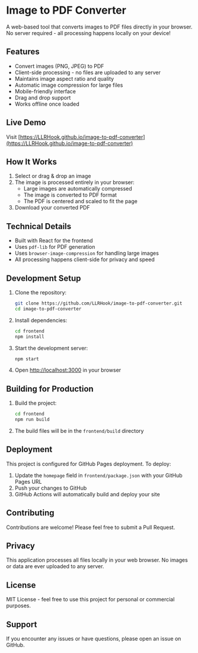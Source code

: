 # Image to PDF Converter

A web-based tool that converts images to PDF files directly in your browser. No server required - all processing happens locally on your device!

## Features

- Convert images (PNG, JPEG) to PDF
- Client-side processing - no files are uploaded to any server
- Maintains image aspect ratio and quality
- Automatic image compression for large files
- Mobile-friendly interface
- Drag and drop support
- Works offline once loaded

## Live Demo

Visit [https://LLRHook.github.io/image-to-pdf-converter](https://LLRHook.github.io/image-to-pdf-converter)

## How It Works

1. Select or drag & drop an image
2. The image is processed entirely in your browser:
   - Large images are automatically compressed
   - The image is converted to PDF format
   - The PDF is centered and scaled to fit the page
3. Download your converted PDF

## Technical Details

- Built with React for the frontend
- Uses `pdf-lib` for PDF generation
- Uses `browser-image-compression` for handling large images
- All processing happens client-side for privacy and speed

## Development Setup

1. Clone the repository:
   ```bash
   git clone https://github.com/LLRHook/image-to-pdf-converter.git
   cd image-to-pdf-converter
   ```

2. Install dependencies:
   ```bash
   cd frontend
   npm install
   ```

3. Start the development server:
   ```bash
   npm start
   ```

4. Open [http://localhost:3000](http://localhost:3000) in your browser

## Building for Production

1. Build the project:
   ```bash
   cd frontend
   npm run build
   ```

2. The build files will be in the `frontend/build` directory

## Deployment

This project is configured for GitHub Pages deployment. To deploy:

1. Update the `homepage` field in `frontend/package.json` with your GitHub Pages URL
2. Push your changes to GitHub
3. GitHub Actions will automatically build and deploy your site

## Contributing

Contributions are welcome! Please feel free to submit a Pull Request.

## Privacy

This application processes all files locally in your web browser. No images or data are ever uploaded to any server.

## License

MIT License - feel free to use this project for personal or commercial purposes.

## Support

If you encounter any issues or have questions, please open an issue on GitHub. 